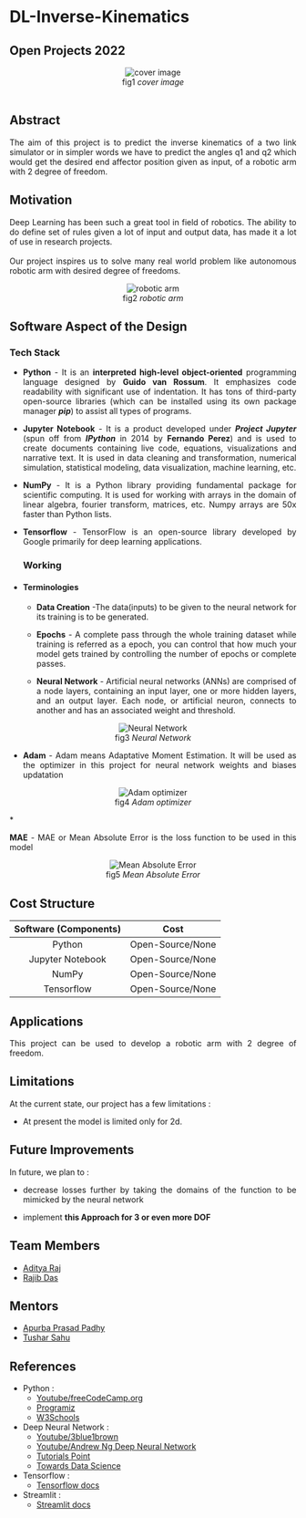 # DL-Inverse-Kinematics
## Open Projects 2022

<p align = "center">
<img src = "https://github.com/zeus2x7/DL-Inverse-kinematics/blob/main/images/webapp3.png" alt = "cover image">
<br>fig1 <i>cover image</i> <br></br>


## Abstract
<p align = "justify">The aim of this project is to predict the inverse kinematics of a two link simulator or in 
simpler words we have to predict the angles q1 and q2 which would get the desired end affector position given as input, of a robotic arm with 2 degree of freedom.  </p>

## Motivation
<p align = "justify">Deep Learning has been such a great tool in field of robotics. The ability to do define set of rules given a lot of input and output data, 
has made it a lot of use in research projects.
<br></br>
Our project inspires us to solve many real world problem like autonomous robotic arm with desired degree of freedoms.
</p>

<p align = "center">
<img src = "https://github.com/zeus2x7/DL-Inverse-kinematics/blob/main/images/robotic%20arm.jpg" alt = "robotic arm">
<br>fig2 <i>robotic arm</i></p>

## Software Aspect of the Design
### Tech Stack
* <p align = "justify"><b>Python</b> - It is an <b>interpreted high-level object-oriented</b> programming language designed by <b>Guido van Rossum</b>. It emphasizes code readability with significant use of indentation. It has tons of third-party open-source libraries (which can be installed using its own package manager <b><i>pip</i></b>) to assist all types of programs.</p>
* <p align = "justify"><b>Jupyter Notebook</b> - It is a product developed under <b><i>Project Jupyter</i></b> (spun off from <b><i>IPython</i></b> in 2014 by <b>Fernando Perez</b>) and is used to create documents containing live code, equations, visualizations and narrative text. It is used in data cleaning and transformation, numerical simulation, statistical modeling, data visualization, machine learning, etc.</p>
* <p align = "justify"><b>NumPy</b> - It is a Python library providing fundamental package for scientific computing. It is used for working with arrays in the domain of linear algebra, fourier transform, matrices, etc. Numpy arrays are 50x faster than Python lists.</p>
* <p align = "justify"><b>Tensorflow</b> - TensorFlow is an open-source library developed by Google primarily for deep learning applications. 
  
  ### Working
* #### Terminologies
  * <p align = "justify"><b>Data Creation</b> -The data(inputs) to be given to the neural network for its training is to be generated.</p>
  * <p align = "justify"><b>Epochs</b> - A complete pass through the whole training dataset while training is referred as a epoch, you can control that how much your model gets trained by controlling the number of epochs or complete passes.</p>
  * <p align = "justify"><b>Neural Network</b> - Artificial neural networks (ANNs) are comprised of a node layers, containing an input layer, one or more hidden layers, and an output layer. Each node, or artificial neuron, connects to another and has an associated weight and threshold.</p>
 <p align = "center">
  <img src = "https://github.com/zeus2x7/DL-Inverse-kinematics/blob/main/images/neural%20network.png" alt = "Neural Network"><br>fig3 <i>Neural Network</i></p>

  * <p align = "justify"><b>Adam</b> - Adam means Adaptative Moment Estimation. It will be used as the optimizer in this project for neural network weights and biases updatation </p>
 <p align = "center">
  <img src = "https://github.com/zeus2x7/DL-Inverse-kinematics/blob/main/images/adam%20optimizer.png" alt = "Adam optimizer"><br>fig4 <i>Adam optimizer</i></p>
  * <p align = "justify"><b>MAE</b> - MAE or Mean Absolute Error is the loss function to be used in this model</p>
  <p align = "center">
  <img src = "https://github.com/zeus2x7/DL-Inverse-kinematics/blob/main/images/MAE%20loss%20function.png" alt = "Mean Absolute Error"><br>fig5 <i>Mean Absolute Error</i></p>


## Cost Structure
| Software (Components) | Cost |
|:---------------------:|:----:|
| Python | Open-Source/None |
| Jupyter Notebook | Open-Source/None |
| NumPy | Open-Source/None |
| Tensorflow | Open-Source/None |

## Applications
<p align = "justify">This project can be used to develop a robotic arm with 2 degree of freedom. </p>

## Limitations
At the current state, our project has a few limitations :
* <p align = "justify">At present the model is limited only for 2d.</p>


## Future Improvements
In future, we plan to :
* <p align = "justify">decrease losses further by taking the domains of the function to be mimicked by the neural network </p>
* <p align = "justify">implement <b>this Approach for 3 or even more DOF</b>



## Team Members
* [Aditya Raj](https://github.com/zeus2x7)
* [Rajib Das](https://github.com/dasrajib02)

## Mentors
* [Apurba Prasad Padhy](https://github.com/apurba-pp)
* [Tushar Sahu](https://github.com/tushdon2)

## References
* Python :
  * [Youtube/freeCodeCamp.org](https://www.youtube.com/watch?v=rfscVS0vtbw)
  * [Programiz](https://www.programiz.com/python-programming)
  * [W3Schools](https://www.w3schools.com/python/)
* Deep Neural Network :
  * [Youtube/3blue1brown](https://www.youtube.com/watch?v=aircAruvnKk)
  * [Youtube/Andrew Ng Deep Neural Network](https://www.youtube.com/watch?v=CS4cs9xVecg&list=PLpFsSf5Dm-pd5d3rjNtIXUHT-v7bdaEIe)
  * [Tutorials Point](https://www.tutorialspoint.com/python_deep_learning/python_deep_learning_deep_neural_networks.htm)
  * [Towards Data Science](https://towardsdatascience.com/code-a-deep-neural-network-a5fd26ec41c4)
* Tensorflow :
  * [Tensorflow docs](https://www.tensorflow.org/learn)
* Streamlit :
  * [Streamlit docs](https://docs.streamlit.io/)




